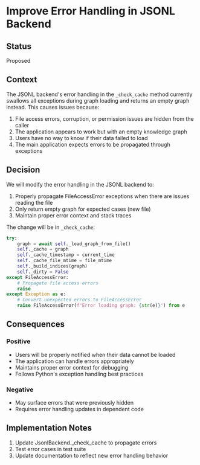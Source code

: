 # Improve Error Handling in JSONL Backend

## Status
Proposed

## Context
The JSONL backend's error handling in the `_check_cache` method currently swallows all exceptions during graph loading and returns an empty graph instead. This causes issues because:

1. File access errors, corruption, or permission issues are hidden from the caller
2. The application appears to work but with an empty knowledge graph
3. Users have no way to know if their data failed to load
4. The main application expects errors to be propagated through exceptions

## Decision
We will modify the error handling in the JSONL backend to:

1. Properly propagate FileAccessError exceptions when there are issues reading the file
2. Only return empty graph for expected cases (new file)
3. Maintain proper error context and stack traces

The change will be in `_check_cache`:
```python
try:
    graph = await self._load_graph_from_file()
    self._cache = graph
    self._cache_timestamp = current_time
    self._cache_file_mtime = file_mtime
    self._build_indices(graph)
    self._dirty = False
except FileAccessError:
    # Propagate file access errors
    raise
except Exception as e:
    # Convert unexpected errors to FileAccessError
    raise FileAccessError(f"Error loading graph: {str(e)}") from e
```

## Consequences

### Positive
- Users will be properly notified when their data cannot be loaded
- The application can handle errors appropriately
- Maintains proper error context for debugging
- Follows Python's exception handling best practices

### Negative
- May surface errors that were previously hidden
- Requires error handling updates in dependent code

## Implementation Notes
1. Update JsonlBackend._check_cache to propagate errors
2. Test error cases in test suite
3. Update documentation to reflect new error handling behavior
